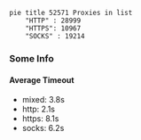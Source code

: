 
```mermaid
pie title 52571 Proxies in list
    "HTTP" : 28999
    "HTTPS": 10967
    "SOCKS" : 19214
```

### Some Info
#### Average Timeout

- mixed: 3.8s
- http: 2.1s
- https: 8.1s
- socks: 6.2s